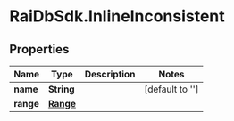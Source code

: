 # RaiDbSdk.InlineInconsistent

## Properties

Name | Type | Description | Notes
------------ | ------------- | ------------- | -------------
**name** | **String** |  | [default to &#39;&#39;]
**range** | [**Range**](Range.md) |  | 


